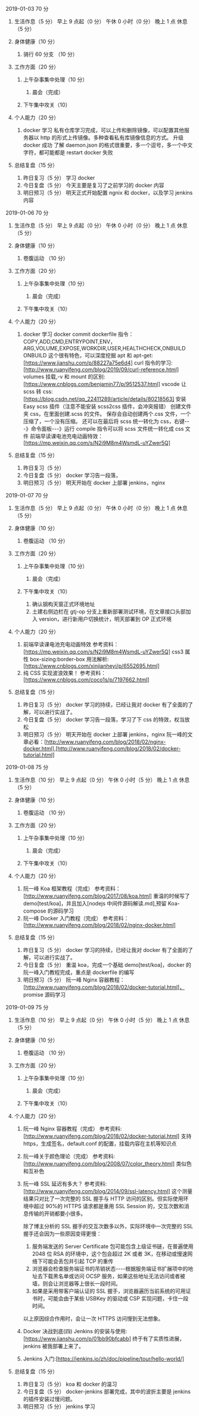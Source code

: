 2019-01-03
70 分

1.  生活作息（5 分）
    早上 9 点起（0 分）
    午休 0 小时（0 分）
    晚上 1 点 休息（5 分）
2.  身体健康（10 分）
    1. 骑行 60 分支 （10 分）
3.  工作方面（20 分）

    1.  上午杂事集中处理（10 分）

        1. 晨会（完成）

    2.  下午集中攻关（10）

4.  个人能力（20 分）

    1.  docker 学习
        私有仓库学习完成，可以上传和删除镜像，可以配置其他服务器以 http 的形式上传镜像。多种查看私有库镜像信息的方式。
        升级 docker 成功
        了解 daemon.json 的格式很重要，多一个逗号，多一个中文字符，都可能都是 restart docker 失败

5.  总结复盘（15 分）

    1. 昨日复习（5 分）
       学习 docker
    2. 今日复盘（5 分）
       今天主要是复习了之前学习的 docker 内容
    3. 明日预习（5 分）
       明天正式开始配置 ngnix 和 docker，以及学习 jenkins 内容

2019-01-06
70 分

1.  生活作息（5 分）
    早上 9 点起（0 分）
    午休 0 小时（0 分）
    晚上 1 点 休息（5 分）
2.  身体健康（10 分）
    1. 卷腹运动 （10 分）
3.  工作方面（20 分）

    1.  上午杂事集中处理（10 分）

        1. 晨会（完成）

    2.  下午集中攻关（10）

4.  个人能力（20 分）

    1.  docker 学习
        docker commit
        dockerfile 指令：COPY,ADD,CMD,ENTRYPOINT,ENV，ARG,VOLUME,EXPOSE,WORKDIR,USER,HEALTHCHECK,ONBUILD
        ONBUILD 这个很有特色，可以深度挖掘
        apt 和 apt-get:[https://www.jianshu.com/p/88227a75e6d4]
        curl 指令的学习:[http://www.ruanyifeng.com/blog/2019/09/curl-reference.html]
        volumes 挂载,-v 和 mount 的区别:[https://www.cnblogs.com/benjamin77/p/9512537.html]
        vscode 让 scss 转 css:[https://blog.csdn.net/qq_22411289/article/details/80218563]
        安装 Easy scss 插件（注意不能安装 scss2css 插件，会冲突报错）
        创建文件夹 css，在里面创建.scss 的文件。
        保存会自动创建两个.css 文件，一个压缩了，一个没有压缩。
        还可以在最后将 scss 统一转化为 css，右键---》命令面板---》运行 compile 指令可以将 scss 文件统一转化成 css 文件
        前端早读课电池充电动画特效：[https://mp.weixin.qq.com/s/N2i9M8m4WsmdL-uYZwer5Q]

5)  总结复盘（15 分）

    1. 昨日复习（5 分）
    2. 今日复盘（5 分）
       docker 学习告一段落，
    3. 明日预习（5 分）
       明天开始在 docker 上部署 jenkins，nginx

2019-01-07
70 分

1.  生活作息（5 分）
    早上 9 点起（0 分）
    午休 0 小时（0 分）
    晚上 1 点 休息（5 分）
2.  身体健康（10 分）
    1. 卷腹运动 （10 分）
3.  工作方面（20 分）

    1.  上午杂事集中处理（10 分）

        1. 晨会（完成）

    2.  下午集中攻关（10）
        1. 确认钢构天窗正式环境地址
        2. 土建右侧边栏在 gtj-op 分支上重新部署测试环境，在文章接口头部加入 version，进行新用户切换统计，明天部署到 OP 正式环境

4.  个人能力（20 分）

    1.  前端早读课电池充电动画特效
        参考资料：[https://mp.weixin.qq.com/s/N2i9M8m4WsmdL-uYZwer5Q]
        css3 属性 box-sizing:border-box 用法解析:[https://www.cnblogs.com/xinjianheyi/p/6552695.html]
    2.  纯 CSS 实现波浪效果！
        参考资料：[https://www.cnblogs.com/coco1s/p/7197662.html]

5.  总结复盘（15 分）

    1. 昨日复习（5 分）
       docker 学习的持续，已经让我对 docker 有了全面的了解，可以进行实战了。
    2. 今日复盘（5 分）
       docker 学习告一段落，学习了下 css 的特效，权当放松
    3. 明日预习（5 分）
       明天开始在 docker 上部署 jenkins，nginx
       阮一峰的文章必看：[http://www.ruanyifeng.com/blog/2018/02/nginx-docker.html],[http://www.ruanyifeng.com/blog/2018/02/docker-tutorial.html]

2019-01-08
75 分

1.  生活作息（10 分）
    早上 9 点起（0 分）
    午休 0 小时（5 分）
    晚上 1 点 休息（5 分）
2.  身体健康（10 分）
    1. 卷腹运动 （10 分）
3.  工作方面（20 分）

    1.  上午杂事集中处理（10 分）

        1. 晨会（完成）

    2.  下午集中攻关（10）

4.  个人能力（20 分）

    1. 阮一峰 Koa 框架教程（完成）
       参考资料：[http://www.ruanyifeng.com/blog/2017/08/koa.html]
       重温的时候写了 demo[test/koa]，并且加入[nodejs 中间件源码解读.md],预留 Koa-compose 的源码学习
    2. 阮一峰 Docker 入门教程（完成）
       参考资料：[http://www.ruanyifeng.com/blog/2018/02/nginx-docker.html]

5.  总结复盘（15 分）

    1. 昨日复习（5 分）
       docker 学习的持续，已经让我对 docker 有了全面的了解，可以进行实战了。
    2. 今日复盘（5 分）
       重温 koa，完成一个基础 demo[test/koa]，docker 的阮一峰入门教程完成，重点是 dockerfile 的编写
    3. 明日预习（5 分）
       阮一峰 Nginx 容器教程：[http://www.ruanyifeng.com/blog/2018/02/docker-tutorial.html]，
       promise 源码学习

2019-01-09
75 分

1.  生活作息（10 分）
    早上 9 点起（0 分）
    午休 0 小时（5 分）
    晚上 1 点 休息（5 分）
2.  身体健康（10 分）
    1. 卷腹运动 （10 分）
3.  工作方面（20 分）

    1.  上午杂事集中处理（10 分）

        1. 晨会（完成）

    2.  下午集中攻关（10）

4.  个人能力（20 分）

    1. 阮一峰 Nginx 容器教程（完成）
       参考资料:[http://www.ruanyifeng.com/blog/2018/02/docker-tutorial.html]
       支持 https，生成签名，default.conf 的配置，挂载内容在主机等知识点
    2. 阮一峰关于颜色理论（完成）
       参考资料:[http://www.ruanyifeng.com/blog/2008/07/color_theory.html]
       类似色和互补色
    3. 阮一峰 SSL 延迟有多大？
       参考资料:[http://www.ruanyifeng.com/blog/2014/09/ssl-latency.html]
       这个测量结果只对比了一次完整的 SSL 握手与 HTTP 访问的区别。但实际使用环境中超过 90%的 HTTPS 请求都是重用 SSL Session 的，交互次数和消息传输的开销都要小很多。

       除了博主分析的 SSL 握手的交互次数多以外，实际环境中一次完整的 SSL 握手还会因为一些原因变得更慢：

       1. 服务端发送的 Server Certificate 包可能包含上级证书链，在普遍使用 2048 位 RSA 的环境中，这个包会超过 2K 或者 3K，在移动或慢速网络下可能会丢包并引起 TCP 的重传
       2. 浏览器会检查服务端证书的吊销状态----根据服务端证书扩展项中的地址去下载黑名单或访问 OCSP 服务，如果这些地址无法访问或者被墙，则会让浏览器等上很长一段时间。
       3. 如果是采用带客户端认证的 SSL 握手，浏览器遍历当前系统的可用证书时，可能会由于某些 USBKey 的驱动或 CSP 实现问题，卡住一段时间。

       以上原因综合作用时，会让一次 HTTPS 访问慢到无法想象。

    4. Docker 决战到底(四) Jenkins 的安装与使用:[https://www.jianshu.com/p/01bb90bfcabb]
       终于有了实质性进展，jenkins 被我部署上来了。
    5. Jenkins 入门:[https://jenkins.io/zh/doc/pipeline/tour/hello-world/]

5.  总结复盘（15 分）

    1. 昨日复习（5 分）
       koa 和 docker 的温习
    2. 今日复盘（5 分）
       docker-jenkins 部署完成，其中的波折主要是 jenkins 的插件安装过慢问题。
    3. 明日预习（5 分）
       jenkins 学习
